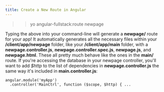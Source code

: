 ```yaml
---
title: Create a New Route in Angular
---
```

>> yo angular-fullstack:route newpage

Typing the above into your command-line will generate a **newpage/** route for your app! It automatically generates all the necessary files within your **/client/app/newpage** folder, like your **/client/app/main** folder, with a **newpage.controller.js**, **newpage.controller.spec.js**, **newpage.js**, and **newpage.html**. These all pretty much behave like the ones in the **main/** route. If you're accessing the database in your newpage controller, you'll want to add _$http_ to the list of dependencies in **newpage.controller.js** the same way it's included in **main.controller.js**:

    angular.module('myApp')
      .controller('MainCtrl', function ($scope, $http) { ...